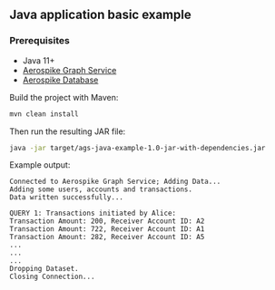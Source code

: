 ## Java application basic example

### Prerequisites

- Java 11+
- [Aerospike Graph Service](https://aerospike.com/docs/graph/install/docker/)
- [Aerospike Database](https://aerospike.com/docs/database/install/docker/)

Build the project with Maven:
```bash
mvn clean install
```

Then run the resulting JAR file:
```bash
java -jar target/ags-java-example-1.0-jar-with-dependencies.jar
```

Example output:
```
Connected to Aerospike Graph Service; Adding Data...
Adding some users, accounts and transactions.
Data written successfully...

QUERY 1: Transactions initiated by Alice:
Transaction Amount: 200, Receiver Account ID: A2
Transaction Amount: 722, Receiver Account ID: A1
Transaction Amount: 282, Receiver Account ID: A5
...
...
...
Dropping Dataset. 
Closing Connection...
```

